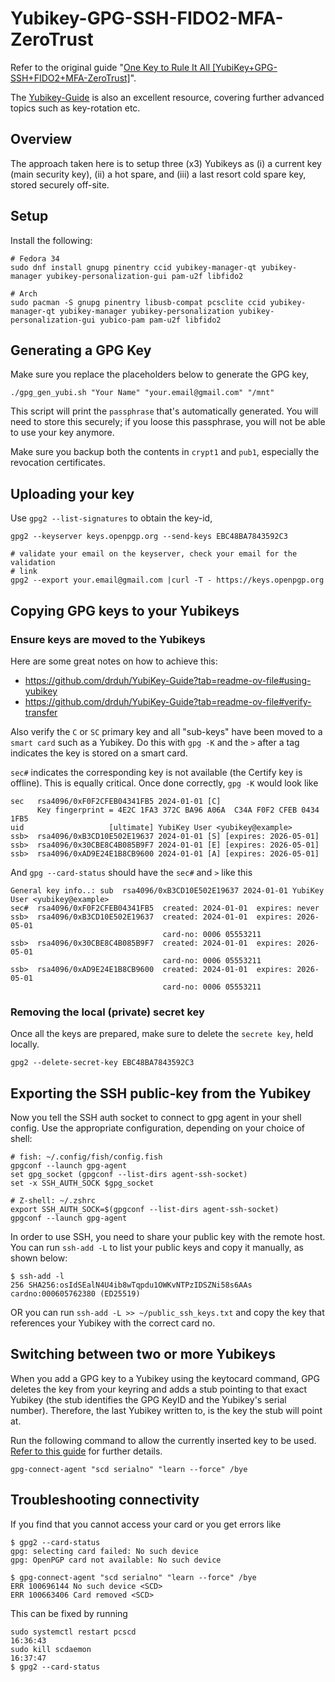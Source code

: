 # Yubikey-GPG-SSH-FIDO2-MFA-ZeroTrust

Refer to the original guide "[One Key to Rule It All [YubiKey+GPG-SSH+FIDO2+MFA-ZeroTrust]](https://forum.level1techs.com/t/one-key-to-rule-it-all-yubikey-gpg-ssh-fido2-mfa-zerotrust/173872/1)".

The [Yubikey-Guide](https://github.com/drduh/YubiKey-Guide) is also an excellent
resource, covering further advanced topics such as key-rotation etc.

## Overview

The approach taken here is to setup three (x3) Yubikeys as (i) a current key
(main security key), (ii) a hot spare, and (iii) a last resort cold spare key,
stored securely off-site.

## Setup

Install the following:

```
# Fedora 34
sudo dnf install gnupg pinentry ccid yubikey-manager-qt yubikey-manager yubikey-personalization-gui pam-u2f libfido2

# Arch
sudo pacman -S gnupg pinentry libusb-compat pcsclite ccid yubikey-manager-qt yubikey-manager yubikey-personalization yubikey-personalization-gui yubico-pam pam-u2f libfido2
```

## Generating a GPG Key

Make sure you replace the placeholders below to generate the GPG key, 

```
./gpg_gen_yubi.sh "Your Name" "your.email@gmail.com" "/mnt"
```

This script will print the `passphrase` that's automatically generated.  You
will need to store this securely; if you loose this passphrase, you will not be
able to use your key anymore.

Make sure you backup both the contents in `crypt1` and `pub1`, especially the
revocation certificates.

## Uploading your key

Use `gpg2 --list-signatures` to obtain the <HEX> key-id,

```
gpg2 --keyserver keys.openpgp.org --send-keys EBC48BA7843592C3

# validate your email on the keyserver, check your email for the validation
# link
gpg2 --export your.email@gmail.com |curl -T - https://keys.openpgp.org
```

## Copying GPG keys to your Yubikeys

### Ensure keys are moved to the Yubikeys

Here are some great notes on how to achieve this:

- https://github.com/drduh/YubiKey-Guide?tab=readme-ov-file#using-yubikey
- https://github.com/drduh/YubiKey-Guide?tab=readme-ov-file#verify-transfer

Also verify the `C` or `SC` primary key and all "sub-keys" have been moved to a `smart card` such as a Yubikey. Do this with `gpg -K` and the `>` after a tag indicates the key is stored on a smart card.

`sec#` indicates the corresponding key is not available (the Certify key is offline). This is equally critical.  Once done correctly, `gpg -K` would look like

```
sec   rsa4096/0xF0F2CFEB04341FB5 2024-01-01 [C]
      Key fingerprint = 4E2C 1FA3 372C BA96 A06A  C34A F0F2 CFEB 0434 1FB5
uid                   [ultimate] YubiKey User <yubikey@example>
ssb>  rsa4096/0xB3CD10E502E19637 2024-01-01 [S] [expires: 2026-05-01]
ssb>  rsa4096/0x30CBE8C4B085B9F7 2024-01-01 [E] [expires: 2026-05-01]
ssb>  rsa4096/0xAD9E24E1B8CB9600 2024-01-01 [A] [expires: 2026-05-01]
```

And `gpg --card-status` should have the `sec#` and `>` like this

```
General key info..: sub  rsa4096/0xB3CD10E502E19637 2024-01-01 YubiKey User <yubikey@example>
sec#  rsa4096/0xF0F2CFEB04341FB5  created: 2024-01-01  expires: never
ssb>  rsa4096/0xB3CD10E502E19637  created: 2024-01-01  expires: 2026-05-01
                                  card-no: 0006 05553211
ssb>  rsa4096/0x30CBE8C4B085B9F7  created: 2024-01-01  expires: 2026-05-01
                                  card-no: 0006 05553211
ssb>  rsa4096/0xAD9E24E1B8CB9600  created: 2024-01-01  expires: 2026-05-01
                                  card-no: 0006 05553211
```


### Removing the local (private) secret key

Once all the keys are prepared, make sure to delete the `secrete key`, held
locally.

```
gpg2 --delete-secret-key EBC48BA7843592C3
```

## Exporting the SSH public-key from the Yubikey
Now you tell the SSH auth socket to connect to gpg agent in your shell config.
Use the appropriate configuration, depending on your choice of shell:

```
# fish: ~/.config/fish/config.fish
gpgconf --launch gpg-agent
set gpg_socket (gpgconf --list-dirs agent-ssh-socket)
set -x SSH_AUTH_SOCK $gpg_socket

# Z-shell: ~/.zshrc
export SSH_AUTH_SOCK=$(gpgconf --list-dirs agent-ssh-socket)
gpgconf --launch gpg-agent
```

In order to use SSH, you need to share your public key with the remote host. You
can run `ssh-add -L` to list your public keys and copy it manually, as shown
below:

```
$ ssh-add -l
256 SHA256:osIdSEalN4U4ib8wTqpdu1OWKvNTPzIDSZNi58s6AAs cardno:000605762380 (ED25519)
```

OR you can run `ssh-add -L >> ~/public_ssh_keys.txt` and copy the key that
references your Yubikey with the correct card no.

## Switching between two or more Yubikeys

When you add a GPG key to a Yubikey using the keytocard command, GPG deletes the
key from your keyring and adds a stub pointing to that exact Yubikey (the stub
identifies the GPG KeyID and the Yubikey's serial number). Therefore, the last
Yubikey written to, is the key the stub will point at.

Run the following command to allow the currently inserted key to be used. [Refer to this guide](https://github.com/drduh/YubiKey-Guide#switching-between-two-or-more-yubikeys) for further details.

```
gpg-connect-agent "scd serialno" "learn --force" /bye
```

## Troubleshooting connectivity

If you find that you cannot access your card or you get errors like

```
$ gpg2 --card-status
gpg: selecting card failed: No such device
gpg: OpenPGP card not available: No such device

$ gpg-connect-agent "scd serialno" "learn --force" /bye
ERR 100696144 No such device <SCD>
ERR 100663406 Card removed <SCD>
```

This can be fixed by running

```
sudo systemctl restart pcscd                                                                                        16:36:43
sudo kill scdaemon                                                                                                  16:37:47
$ gpg2 --card-status
```
